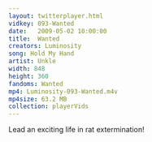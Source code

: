 ```yaml
---
layout: twitterplayer.html
vidkey: 093-Wanted
date:   2009-05-02 10:00:00
title:  Wanted
creators: Luminosity
song: Hold My Hand
artist: Unkle
width: 848
height: 360
fandoms: Wanted
mp4: Luminosity-093-Wanted.m4v
mp4size: 63.2 MB
collection: playerVids
---
```


  <div>
  Lead an exciting life in rat extermination!
  </div>
  